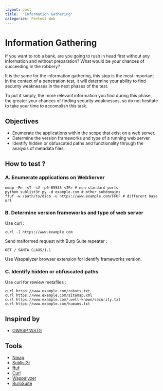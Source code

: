 ```yaml
---
layout: post
title:  "Information Gathering"
categories: Pentest Web
---
```


# Information Gathering

If you want to rob a bank, are you going to rush in head first without any information and without preparation? What would be your chances of succeeding in the robbery?

It is the same for the information gathering, this step is the most important in the context of a penetration test, it will determine your ability to find security weaknesses in the next phases of the test.

To put it simply, the more relevant information you find during this phase, the greater your chances of finding security weaknesses, so do not hesitate to take your time to accomplish this task.

## Objectives

- Enumerate the applications within the scope that exist on a web server.
- Determine the version frameworks and type of a running web server.
- Identify hidden or obfuscated paths and functionality through the analysis of metadata files.

## How to test ?

### A. Enumerate applications on WebServer

```
nmap –Pn –sT –sV –p0-65535 <IP> # non-standard ports 
python sublist3r.py -d example.com # other subdomains
ffuf -w /path/to/dico -u https://www.example.com/FFUF # different base url
```

### B. Determine version frameworks and type of web server

Use curl :

```
curl -I https://www.example.com
```

Send malformed request with Burp Suite repeater :

```
GET / SANTA CLAUS/1.1
```

Use Wappalyzer browser extension for identify frameworks version.

### C. Identify hidden or obfuscated paths

Use curl for rewiew metafiles :

```
curl https://www.example.com/robots.txt
curl https://www.example.com/sitemap.xml
curl https://www.example.com/.well-known/security.txt
curl https://www.example.com/humans.txt
```

## Inspired by

- [OWASP WSTG](https://owasp.org/www-project-web-security-testing-guide/latest/4-Web_Application_Security_Testing/01-Information_Gathering/)

## Tools

- [Nmap](https://nmap.org/book/man.html)
- [Sublist3r](https://github.com/aboul3la/Sublist3r)
- [ffuf](https://github.com/ffuf/ffuf)
- [Curl](https://curl.se/docs/manpage.html)
- [Wappalyzer](https://chromewebstore.google.com/detail/wappalyzer-technology-pro/gppongmhjkpfnbhagpmjfkannfbllamg?hl=fr)
- [BurpSuite](https://portswigger.net/burp/communitydownload)